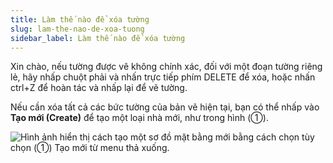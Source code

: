 ```yaml
---
title: Làm thế nào để xóa tường
slug: lam-the-nao-de-xoa-tuong
sidebar_label: Làm thế nào để xóa tường
---
```


Xin chào, nếu tường được vẽ không chính xác, đối với một đoạn tường riêng lẻ, hãy nhấp chuột phải và nhấn trực tiếp phím DELETE để xóa, hoặc nhấn ctrl+Z để hoàn tác và nhấp lại để vẽ tường.

Nếu cần xóa tất cả các bức tường của bản vẽ hiện tại, bạn có thể nhấp vào **Tạo mới (Create)** để tạo một loại nhà mới, như trong hình (①).

![Hình ảnh hiển thị cách tạo một sơ đồ mặt bằng mới bằng cách chọn tùy chọn (①) Tạo mới từ menu thả xuống.](https://storage.googleapis.com/jegavn_kb/images/8aac53e1-42f6-471f-9a01-eb7bb990fa88.png)